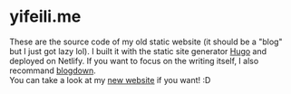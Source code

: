 # yifeili.me
These are the source code of my old static website (it should be a "blog" but I just got lazy lol). I built it with the static site generator [Hugo](https://gohugo.io/) and deployed on Netlify. If you want to focus on the writing itself, I also recommand [blogdown](https://bookdown.org/yihui/blogdown/).  
You can take a look at my [new website](https://yifeili.me) if you want! :D


